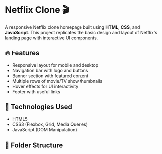 # Netflix Clone 🎬

A responsive Netflix clone homepage built using **HTML**, **CSS**, and **JavaScript**. This project replicates the basic design and layout of Netflix's landing page with interactive UI components.

## 🔥 Features

- Responsive layout for mobile and desktop
- Navigation bar with logo and buttons
- Banner section with featured content
- Multiple rows of movie/TV show thumbnails
- Hover effects for UI interactivity
- Footer with useful links

## 🚀 Technologies Used

- HTML5
- CSS3 (Flexbox, Grid, Media Queries)
- JavaScript (DOM Manipulation)


## 📁 Folder Structure

